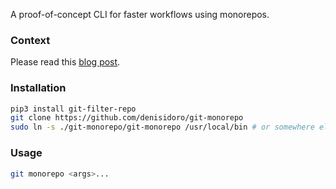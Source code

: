 A proof-of-concept CLI for faster workflows using monorepos.

### Context
Please read this [blog post](https://denisidoro.github.io/posts/faster-monorepo-workflow-with-materialized-views/).

### Installation
```sh
pip3 install git-filter-repo
git clone https://github.com/denisidoro/git-monorepo
sudo ln -s ./git-monorepo/git-monorepo /usr/local/bin # or somewhere else
```

### Usage
```sh
git monorepo <args>...
```
